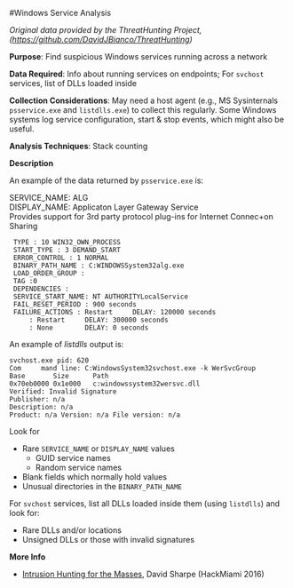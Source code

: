 #Windows Service Analysis

*Original data provided by the ThreatHunting Project, (https://github.com/DavidJBianco/ThreatHunting)*

**Purpose**: 
Find suspicious Windows services running across a network

**Data Required**: 
Info about running services on endpoints; For `svchost` services, list of DLLs loaded inside

**Collection Considerations**: 
May need a host agent (e.g., MS Sysinternals `psservice.exe` and `listdlls.exe`) to collect this regularly.  Some Windows systems log service configuration, start & stop events, which might also be useful.

**Analysis Techniques**: 
Stack counting

**Description**

An example of the data returned by `psservice.exe` is:

  SERVICE_NAME: ALG  
  DISPLAY_NAME: Applicaton Layer Gateway Service  
  Provides support for 3rd party protocol plug-ins for Internet Connec+on Sharing

     TYPE : 10 WIN32_OWN_PROCESS
     START_TYPE : 3 DEMAND_START
     ERROR_CONTROL : 1 NORMAL
     BINARY_PATH_NAME : C:WINDOWSSystem32alg.exe
     LOAD_ORDER_GROUP :
     TAG :0
     DEPENDENCIES :
     SERVICE_START_NAME: NT AUTHORITYLocalService
     FAIL_RESET_PERIOD : 900 seconds
     FAILURE_ACTIONS : Restart     DELAY: 120000 seconds
         : Restart     DELAY: 300000 seconds
         : None        DELAY: 0 seconds

An example of _listdlls_ output is:

	svchost.exe pid: 620
	Com		mand line: C:WindowsSystem32svchost.exe -k WerSvcGroup
	Base       Size      Path
	0x70eb0000 0x1e000   c:windowssystem32wersvc.dll
	Verified: Invalid Signature
	Publisher: n/a  
	Description: n/a  
	Product: n/a Version: n/a File version: n/a

Look for 

* Rare `SERVICE_NAME` or `DISPLAY_NAME` values
    * GUID service names
    * Random service names
* Blank fields which normally hold values
* Unusual directories in the `BINARY_PATH_NAME`

For `svchost` services, list all DLLs loaded inside them (using `listdlls`) and look for:

* Rare DLLs and/or locations
* Unsigned DLLs or those with invalid signatures

**More Info**

* [Intrusion Hunting for the Masses](https://www.youtube.com/watch?v=YLgycMCPo4c), David Sharpe (HackMiami 2016)



